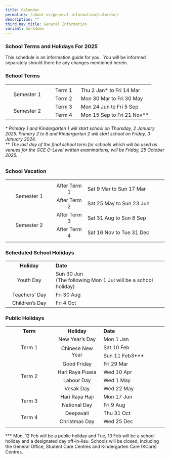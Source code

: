 ```yaml
---
title: Calendar
permalink: /about-us/general-information/calendar/
description: ""
third_nav_title: General Information
variant: markdown
---
```

### School Terms and Holidays For 2025

This schedule is an information guide for you.&nbsp; You will be informed separately should there be any changes mentioned herein.

### School Terms
<table style="width:100%" align="center">
	<tbody>
	<tr>
		<td></td>
		<td></td>
		<td></td>
	</tr>
	<tr>
		<td style="text-align: center" width="30%" rowspan="2">Semester 1</td>
		<td style="text-align: center" width="20%">Term 1</td>
		<td style="text-align: left" width="50%">Thu 2 Jan* to Fri 14 Mar</td>
	</tr>
		<tr>
		<td style="text-align: center" width="20%">Term 2</td>
		<td style="text-align: left" width="50%">Mon 30 Mar to Fri 30 May</td>
	</tr>
		<tr>
		<td style="text-align: center" width="30%" rowspan="2">Semester 2</td>
		<td style="text-align: center" width="20%">Term 3</td>
		<td style="text-align: left" width="50%">Mon 24 Jun to Fri 5 Sep</td>
	</tr>
		<tr>
		<td style="text-align: center" width="20%">Term 4</td>
		<td style="text-align: left" width="50%">Mon 15 Sep to Fri 21 Nov**</td>
	</tr>
	<tr>
	</tr>
</tbody>
</table>

###### *&nbsp;Primary 1 and Kindergarten 1 will start school on Thursday, 2 January 2025. Primary 2 to 6 and Kindergarten 2 will start school on Friday, 3 January 2024. <br>**&nbsp;The last day of the final school term for schools which will be used as venues for the GCE O-Level written examinations, will be Friday, 25 October 2025.

### School Vacation
<table style="width:100%" align="center">
	<tbody>
	<tr>
		<td></td>
		<td></td>
		<td></td>
	</tr>
	<tr>
		<td style="text-align: center" width="30%" rowspan="2">Semester 1</td>
		<td style="text-align: center" width="20%">After Term 1</td>
		<td style="text-align: left" width="50%">Sat 9 Mar to Sun 17 Mar</td>
	</tr>
		<tr>
		<td style="text-align: center" width="20%">After Term 2</td>
		<td style="text-align: left" width="50%">Sat 25 May to Sun 23 Jun</td>
	</tr>
		<tr>
		<td style="text-align: center" width="30%" rowspan="2">Semester 2</td>
		<td style="text-align: center" width="20%">After Term 3</td>
		<td style="text-align: left" width="50%">Sat 31 Aug to Sun 8 Sep</td>
	</tr>
		<tr>
		<td style="text-align: center" width="20%">After Term 4</td>
		<td style="text-align: left" width="50%">Sat 16 Nov to Tue 31 Dec</td>
	</tr>
	<tr>
		<td></td>
		<td></td>
		<td></td>
	</tr>
</tbody>
</table>

### Scheduled School Holidays
<table style="width:100%" align="center">
<tbody>
	<tr>
		<th style="text-align: center" width="30%">Holiday</th>
		<th style="text-align: left" width="70%">Date</th>
	</tr>
		<tr>
		<td style="text-align: center" width="30%">Youth Day</td>
		<td style="text-align: left" width="70%">Sun 30 Jun<br>(The following Mon 1 Jul will be a school holiday)</td>
	</tr>
	<tr>
		<td style="text-align: center" width="30%">Teachers’ Day</td>
		<td style="text-align: left" width="70%">	Fri 30 Aug</td>
	</tr>
	<tr>
		<td style="text-align: center" width="30%">Children’s Day</td>
		<td style="text-align: left" width="70%">Fri 4 Oct</td>
	</tr>
	<tr>
	</tr>
</tbody>
</table>

### Public Holidays
<table style="width:100%" align="center">
	<tbody>
	<tr>
		<th style="text-align: center" width="30%">Term</th>
		<th style="text-align: center" width="20%">Holiday</th>
		<th style="text-align: left" width="50%">Date</th>
	</tr>
		<tr>
			<td rowspan="3" style="text-align: center" width="30%">Term 1</td>
			<td style="text-align: center" width="30%">New Year’s Day</td>
		<td style="text-align: left" width="40%">	Mon 1 Jan</td>
	</tr>
		<tr>
		<td rowspan="2" style="text-align: center" width="20%">	Chinese New Year</td>
		<td style="text-align: left" width="50%">Sat 10 Feb</td>
	</tr>
		<tr>
		<td style="text-align: left" width="50%">Sun 11 Feb3***</td>
	</tr>
	<tr>
			<td rowspan="4" style="text-align: center" width="30%">Term 2</td>
			<td style="text-align: center" width="30%">Good Friday</td>
		<td style="text-align: left" width="40%">	Fri 29 Mar</td>
	</tr>
	<tr>
		<td style="text-align: center" width="20%">Hari Raya Puasa</td>
		<td style="text-align: left" width="50%">Wed 10 Apr</td>
	</tr>
	<tr>
		<td style="text-align: center" width="20%">Labour Day</td>
		<td style="text-align: left" width="50%">Wed 1 May</td>
	</tr>
	<tr>
		<td style="text-align: center" width="20%">Vesak Day</td>
		<td style="text-align: left" width="50%">Wed 22 May</td>
	</tr>
	<tr>
			<td rowspan="2" style="text-align: center" width="30%">Term 3</td>
			<td style="text-align: center" width="30%">Hari Raya Haji</td>
		<td style="text-align: left" width="40%">	Mon 17 Jun</td>
	</tr>
	<tr>
		<td style="text-align: center" width="20%">National Day</td>
		<td style="text-align: left" width="50%">Fri 9 Aug</td>
	</tr>
	<tr>
			<td rowspan="2" style="text-align: center" width="30%">Term 4</td>
			<td style="text-align: center" width="30%">Deepavali</td>
		<td style="text-align: left" width="40%">Thu 31 Oct</td>
	</tr>
	<tr>
		<td style="text-align: center" width="20%">Christmas Day</td>
		<td style="text-align: left" width="50%">Wed 25 Dec</td>
	</tr>
	<tr>
		<td></td>
		<td></td>
		<td></td>
	</tr>
</tbody>
</table>
 *** Mon, 12 Feb will be a public holiday and Tue, 13 Feb will be a school holiday and a designated day off-in-lieu. Schools will be closed, including the General Office, Student Care Centres and Kindergarten Care (KCare) Centres.